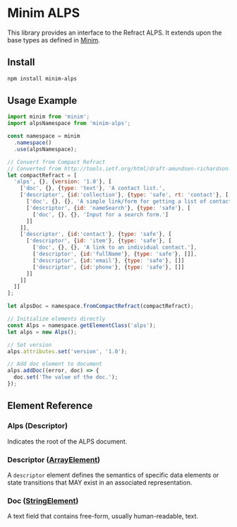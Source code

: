 # Minim ALPS

This library provides an interface to the Refract ALPS. It extends upon the base types as defined in [Minim](https://github.com/refractproject/minim).

## Install

```sh
npm install minim-alps
```

## Usage Example

```js
import minim from 'minim';
import alpsNamespace from 'minim-alps';

const namespace = minim
  .namespace()
  .use(alpsNamespace);

// Convert from Compact Refract
// Converted from http://tools.ietf.org/html/draft-amundsen-richardson-foster-alps-01
let compactRefract = [
  'alps', {}, {version: '1.0'}, [
    ['doc', {}, {type: 'text'}, 'A contact list.',
    ['descriptor', {id:'collection'}, {type: 'safe', rt: 'contact'}, [
      ['doc', {}, {}, 'A simple link/form for getting a list of contacts.'],
      ['descriptor', {id: 'nameSearch'}, {type: 'safe'}, [
        ['doc', {}, {}, 'Input for a search form.']
      ]]
    ]],
    ['descriptor', {id:'contact'}, {type: 'safe'}, [
      ['descriptor', {id: 'item'}, {type: 'safe'}, [
        ['doc', {}, {}, 'A link to an individual contact.'],
        ['descriptor', {id:'fullName'}, {type: 'safe'}, []],
        ['descriptor', {id:'email'}, {type: 'safe'}, []]
        ['descriptor', {id:'phone'}, {type: 'safe'}, []]
      ]]
    ]]
  ]]
];

let alpsDoc = namespace.fromCompactRefract(compactRefract);

// Initialize elements directly
const Alps = namespace.getElementClass('alps');
let alps = new Alps();

// Set version
alps.attributes.set('version', '1.0');

// Add doc element to document
alps.addDoc((error, doc) => {
  doc.set('The value of the doc.');
});
```

## Element Reference

### Alps (Descriptor)
Indicates the root of the ALPS document.

### Descriptor ([ArrayElement](https://github.com/refractproject/minim#arrayelement))
A `descriptor` element defines the semantics of specific data elements or state transitions that MAY exist in an associated representation.

### Doc ([StringElement](https://github.com/refractproject/minim#stringelement))
A text field that contains free-form, usually human-readable, text.

